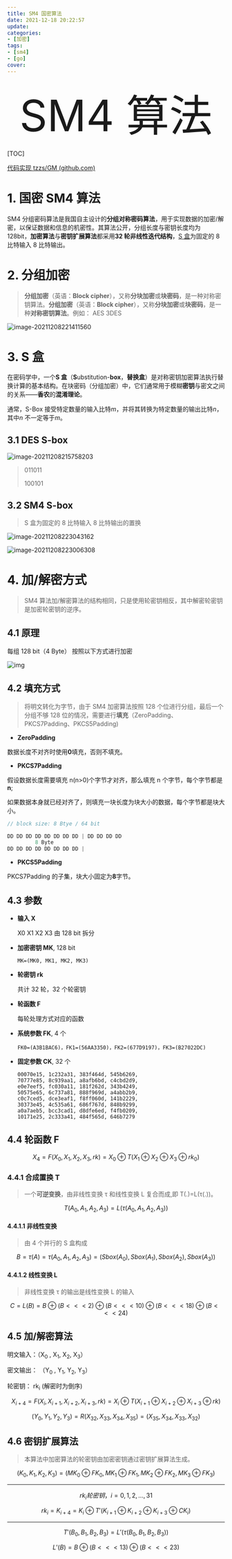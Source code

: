 ```yaml
---
title: SM4 国密算法
date: 2021-12-18 20:22:57
update:
categories:
- [加密]
tags:
- [sm4]
- [go]
cover:
---
```


<div style="text-align:center;font-size:100px">SM4 算法</div>

[TOC]

<div STYLE="page-break-after: always;"></div>

[代码实现 tzzs/GM (github.com)](https://github.com/tzzs/GM)



# 1. 国密 SM4 算法

SM4 分组密码算法是我国自主设计的**分组对称密码算法**，用于实现数据的加密/解密，以保证数据和信息的机密性。其算法公开，分组长度与密钥长度均为 128bit，**加密算法**与**密钥扩展算法**都采用**32 轮非线性迭代结构**，[S 盒](#S盒)为固定的 8 比特输入 8 比特输出。



# 2. 分组加密

> **分组加密**（英语：**Block cipher**），又称**分块加密**或**块密码**，是一种对称密钥算法。**分组加密**（英语：**Block cipher**），又称**分块加密**或**块密码**，是一种**对称密钥算法**。例如： AES 3DES

![image-20211208221411560](https://cos5-1255991898.cos.ap-chongqing.myqcloud.com/tk/image-20211208221411560.png)



# 3. S 盒

在密码学中，一个**S 盒**（**S**ubstitution-**box**，**替换盒**）是对称密钥加密算法执行替换计算的基本结构。在块密码（分组加密）中，它们通常用于模糊**密钥**与密文之间的关系——**香农**的**混淆理论**。

通常，S-Box 接受特定数量的输入比特*m*，并将其转换为特定数量的输出比特*n*，其中*n* 不一定等于*m*。



## 3.1 DES S-box

![image-20211208215758203](https://cos5-1255991898.cos.ap-chongqing.myqcloud.com/tk/image-20211208215758203.png)

> 011011
>
> 100101



## 3.2 SM4 S-box

> S 盒为固定的 8 比特输入 8 比特输出的置换

![image-20211208223043162](https://cos5-1255991898.cos.ap-chongqing.myqcloud.com/tk/image-20211208223043162.png)

![image-20211208223006308](https://cos5-1255991898.cos.ap-chongqing.myqcloud.com/tk/image-20211208223006308.png)



# 4. 加/解密方式

> SM4 算法加/解密算法的结构相同，只是使用轮密钥相反，其中解密轮密钥是加密轮密钥的逆序。



## 4.1 原理

每组 128 bit（4 Byte） 按照以下方式进行加密

![img](https://cos5-1255991898.cos.ap-chongqing.myqcloud.com/tk/webp)



## 4.2 填充方式

> 将明文转化为字节，由于 SM4 加密算法按照 128 个位进行分组，最后一个分组不够 128 位的情况，需要进行**填充**（ZeroPadding、PKCS7Padding、PKCS5Padding)

- **ZeroPadding**

 数据长度不对齐时使用**0**填充，否则不填充。

- **PKCS7Padding**

 假设数据长度需要填充 n(n>0)个字节才对齐，那么填充 n 个字节，每个字节都是**n**;

 如果数据本身就已经对齐了，则填充一块长度为块大小的数据，每个字节都是块大小。

```c
// block size: 8 Btye / 64 bit

DD DD DD DD DD DD DD DD | DD DD DD DD
         8 Byte
DD DD DD DD DD DD DD DD |
```

- **PKCS5Padding**

 PKCS7Padding 的子集，块大小固定为**8**字节。



## 4.3 参数

- **输入 X**

  X0 X1 X2 X3 由 128 bit 拆分

- **加密密钥 MK**, 128 bit

  ```
  MK=(MK0, MK1, MK2, MK3)
  ```

- **轮密钥 rk**

  共计 32 轮，32 个轮密钥

- **轮函数 F**

  每轮处理方式对应的函数

- **系统参数 FK**, 4 个

  ```
  FK0=(A3B1BAC6)，FK1=(56AA3350)，FK2=(677D9197)，FK3=(B27022DC)
  ```

- **固定参数 CK**, 32 个

  ```
  00070e15, 1c232a31, 383f464d, 545b6269,
  70777e85, 8c939aa1, a8afb6bd, c4cbd2d9,
  e0e7eef5, fc030a11, 181f262d, 343b4249,
  50575e65, 6c737a81, 888f969d, a4abb2b9,
  c0c7ced5, dce3eaf1, f8ff060d, 141b2229,
  30373e45, 4c535a61, 686f767d, 848b9299,
  a0a7aeb5, bcc3cad1, d8dfe6ed, f4fb0209,
  10171e25, 2c333a41, 484f565d, 646b7279
  ```

## 4.4 轮函数 F


$$
X_4 = F(X_0,X_1,X_2,X_3,rk) = X_0 \oplus T (X_1 \oplus X_2\oplus X_3\oplus rk_0)
$$



### 4.4.1 合成置换 T

> 一个**可逆变换**，由非线性变换 τ 和线性变换 L 复合而成,即 T(.)=L(τ(.))。


$$
T(A_0,A_1,A_2,A_3) = L(\tau(A_0,A_1,A_2,A_3))
$$



#### 4.4.1.1 非线性变换

> 由 4 个并行的 S 盒构成


$$
B = \tau(A) = \tau(A_0,A_1,A_2,A_3) = (Sbox(A_0),Sbox(A_1),Sbox(A_2),Sbox(A_3))
$$



#### 4.4.1.2 线性变换 L

> 非线性变换 τ 的输出是线性变换 L 的输入


$$
C = L(B) = B \oplus (B <<< 2) \oplus (B <<< 10) \oplus (B <<< 18) \oplus (B <<< 24)
$$



## 4.5 加/解密算法

明文输入：（X<sub>0</sub> , X<sub>1</sub>, X<sub>2</sub>, X<sub>3</sub>）

密文输出： （Y<sub>0</sub> , Y<sub>1</sub>, Y<sub>2</sub>, Y<sub>3</sub>）

轮密钥： rk<sub>i</sub> (解密时为倒序)


$$
X_{i+4} = F(X_i,X_{i+1},X_{i+2},X_{i+3},rk) = X_i \oplus T (X_{i+1} \oplus X_{i+2}\oplus X_{i+3}\oplus rk)
$$

$$
(Y_0,Y_1,Y_2,Y_3) = R(X_{32},X_{33}, X_{34}, X_{35}) = (X_{35},X_{34}, X_{33}, X_{32})
$$



## 4.6 密钥扩展算法

> 本算法中加密算法的轮密钥由加密密钥通过密钥扩展算法生成。


$$
(K_0,K_1,K_2,K_3) = (MK_0 \oplus FK_0,MK_1 \oplus FK_1,MK_2 \oplus FK_2,MK_3 \oplus FK_3)
$$



---


$$
rk_i 轮密钥，i = 0,1,2,...,31
$$

$$
rk_i = K_{i+4} = K_i \oplus T'(K_{i+1} \oplus K_{i+2} \oplus K_{i+3} \oplus CK_i)
$$



---


$$
T'(B_0,B_1,B_2,B_3) = L'(\tau(B_0,B_1,B_2,B_3))
$$


$$
L’(B) = B\oplus (B<<<13) \oplus (B <<< 23)
$$
